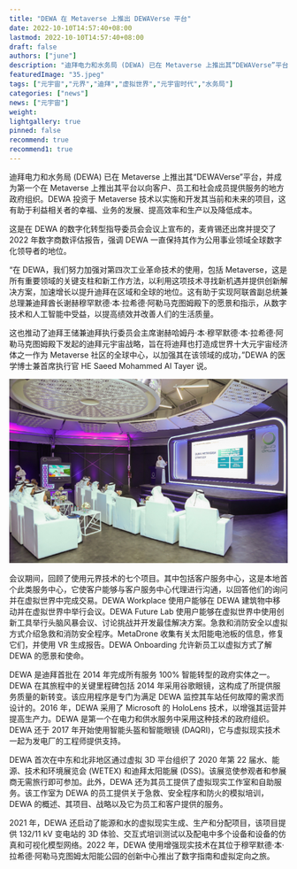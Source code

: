 ```yaml
---
title: "DEWA 在 Metaverse 上推出 DEWAVerse 平台"
date: 2022-10-10T14:57:40+08:00
lastmod: 2022-10-10T14:57:40+08:00
draft: false
authors: ["june"]
description: "迪拜电力和水务局 (DEWA) 已在 Metaverse 上推出其“DEWAVerse”平台，并成为第一个在 Metaverse 上推出其平台以向客户、员工和社会成员提供服务的地方政府组织。"
featuredImage: "35.jpeg"
tags: ["元宇宙","元界","迪拜","虚拟世界","元宇宙时代","水务局"]
categories: ["news"]
news: ["元宇宙"]
weight: 
lightgallery: true
pinned: false
recommend: true
recommend1: true
---
```




迪拜电力和水务局 (DEWA) 已在 Metaverse 上推出其“DEWAVerse”平台，并成为第一个在 Metaverse 上推出其平台以向客户、员工和社会成员提供服务的地方政府组织。DEWA 投资于 Metaverse 技术以实施和开发其当前和未来的项目，这有助于利益相关者的幸福、业务的发展、提高效率和生产以及降低成本。

这是在 DEWA 的数字化转型指导委员会会议上宣布的，麦肯锡还出席并提交了 2022 年数字商数评估报告，强调 DEWA 一直保持其作为公用事业领域全球数字化领导者的地位。

“在 DEWA，我们努力加强对第四次工业革命技术的使用，包括 Metaverse，这是所有重要领域的关键支柱和新工作方法，以利用这项技术寻找新机遇并提供创新解决方案，加速增长以提升迪拜在区域和全球的地位。这有助于实现阿联酋副总统兼总理兼迪拜酋长谢赫穆罕默德·本·拉希德·阿勒马克图姆殿下的愿景和指示，从数字技术和人工智能中受益，以提高绩效并改善人们的生活质量。

这也推动了迪拜王储兼迪拜执行委员会主席谢赫哈姆丹·本·穆罕默德·本·拉希德·阿勒马克图姆殿下发起的迪拜元宇宙战略，旨在将迪拜也打造成世界十大元宇宙经济体之一作为 Metaverse 社区的全球中心，以加强其在该领域的成功，”DEWA 的医学博士兼首席执行官 HE Saeed Mohammed Al Tayer 说。

![迪拜王储](34.png)



会议期间，回顾了使用元界技术的七个项目。其中包括客户服务中心，这是本地首个此类服务中心，它使客户能够与客户服务中心代理进行沟通，以回答他们的询问并在虚拟世界中完成交易。DEWA Workplace 使用户能够在 DEWA 建筑物中移动并在虚拟世界中举行会议。DEWA Future Lab 使用户能够在虚拟世界中使用创新工具举行头脑风暴会议、讨论挑战并开发最佳解决方案。急救和消防安全以虚拟方式介绍急救和消防安全程序。MetaDrone 收集有关太阳能电池板的信息，修复它们，并使用 VR 生成报告。DEWA Onboarding 允许新员工以虚拟方式了解 DEWA 的愿景和使命。

DEWA 是迪拜首批在 2014 年完成所有服务 100% 智能转型的政府实体之一。DEWA 在其旅程中的关键里程碑包括 2014 年采用谷歌眼镜，这构成了所提供服务质量的新转变。该应用程序是专门为满足 DEWA 监控其车站任何故障的需求而设计的。2016 年，DEWA 采用了 Microsoft 的 HoloLens 技术，以增强其运营并提高生产力。DEWA 是第一个在电力和供水服务中采用这种技术的政府组织。DEWA 还于 2017 年开始使用智能头盔和智能眼镜 (DAQRI)，它与虚拟现实技术一起为发电厂的工程师提供支持。

DEWA 首次在中东和北非地区通过虚拟 3D 平台组织了 2020 年第 22 届水、能源、技术和环境展览会 (WETEX) 和迪拜太阳能展 (DSS)。该展览使参观者和参展商无需旅行即可参加。此外，DEWA 还为其员工提供了虚拟现实工作室和自助服务。该工作室为 DEWA 的员工提供关于急救、安全程序和防火的模拟培训，DEWA 的概述、其项目、战略以及它为员工和客户提供的服务。

2021 年，DEWA 还启动了能源和水的虚拟现实生成、生产和分配项目，该项目提供 132/11 kV 变电站的 3D 体验、交互式培训测试以及配电中多个设备和设备的仿真和可视化模型网络。2022 年，DEWA 使用增强现实技术在其位于穆罕默德·本·拉希德·阿勒马克图姆太阳能公园的创新中心推出了数字指南和虚拟定向之旅。